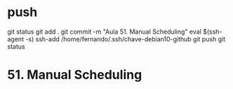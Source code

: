 

# ##############################################################################################################################################################
# ##############################################################################################################################################################
# ##############################################################################################################################################################
# ##############################################################################################################################################################
# push

git status
git add .
git commit -m "Aula 51. Manual Scheduling"
eval $(ssh-agent -s)
ssh-add /home/fernando/.ssh/chave-debian10-github
git push
git status




# ##############################################################################################################################################################
# ##############################################################################################################################################################
# ##############################################################################################################################################################
# ##############################################################################################################################################################
# 51. Manual Scheduling